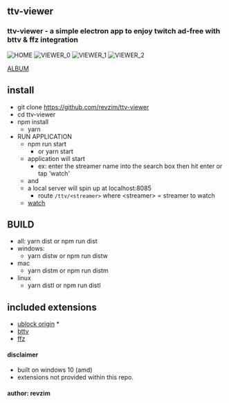 ## ttv-viewer

### ttv-viewer - a simple electron app to enjoy twitch ad-free with bttv & ffz integration

![HOME](https://i.imgur.com/ogNkhvz.png)
![VIEWER_0](https://i.imgur.com/1xjWM3r.png)
![VIEWER_1](https://i.imgur.com/5Ktix99.png)
![VIEWER_2](https://i.imgur.com/PsnAqzz.png)

[ALBUM](https://imgur.com/a/rBLHGEa)

## install
* git clone https://github.com/revzim/ttv-viewer
* cd ttv-viewer
* npm install 
  * yarn
* RUN APPLICATION
  * npm run start
    * or yarn start
  * application will start
    *  ex: enter the streamer name into the search box then hit enter or tap 'watch'
  * and
  * a local server will spin up at localhost:8085
    * route `/ttv/<streamer>` where \<streamer\> = streamer to watch
  * [watch](http://localhost:8085/ttv/<streamer>)

## BUILD
* all:
  yarn dist or npm run dist
* windows:
  * yarn distw or npm run distw
* mac
  * yarn distm or npm run distm
* linux
  * yarn distl or npm run distl


## included extensions 
* [ublock origin](https://github.com/gorhill/uBlock) *
* [bttv](https://github.com/night/betterttv)
* [ffz](https://github.com/FrankerFaceZ/FrankerFaceZ)

#### disclaimer
* built on windows 10 (amd)
* extensions not provided within this repo.

#### author: revzim
